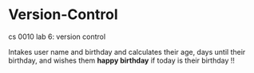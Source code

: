 # Version-Control
cs 0010 lab 6: version control

Intakes user name and birthday and calculates their age,
days until their birthday, and wishes them **happy birthday** if 
today is their birthday !!
